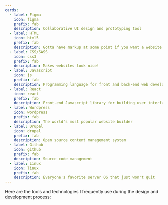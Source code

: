 ```yaml
---
cards:
  - label: Figma
    icon: figma
    prefix: fab
    description: Collaborative UI design and prototyping tool
  - label: HTML
    icon: html5
    prefix: fab
    description: Gotta have markup at some point if you want a website
  - label: CSS/SASS
    icon: css3
    prefix: fab
    description: Makes websites look nice!
  - label: Javascript
    icon: js
    prefix: fab
    description: Programming language for front and back-end web development
  - label: React
    icon: react
    prefix: fab
    description: Front-end Javascript library for building user interfaces
  - label: Wordpress
    icon: wordpress
    prefix: fab
    description: The world's most popular website builder
  - label: Drupal
    icon: drupal
    prefix: fab
    description: Open source content management system
  - label: Github
    icon: github
    prefix: fab
    description: Source code management
  - label: Linux
    icon: linux
    prefix: fab
    description: Everyone's favorite server OS that just won't quit
---
```


Here are the tools and technologies I frequently use during the design and development process:
